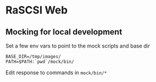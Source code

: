 # RaSCSI Web

## Mocking for local development

Set a few env vars to point to the mock scripts and base dir

```
BASE_DIR=/tmp/images/
PATH=$PATH:`pwd`/mock/bin/
```

Edit response to commands in `mock/bin/*`
